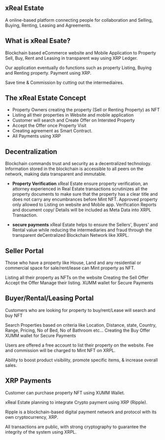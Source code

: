 ## xReal Estate

A online-based platform connecting people for collaboration and Selling, Buying, Renting, Leasing and Agreements.


## What is xReal Esate? 

Blockchain based eCommerce website and Mobile Application to Property Sell, Buy, Rent and Leasing in transparent way using XRP Ledger. 

Our application eventually do functions such as property Listing, Buying and Renting property. Payment using XRP. 

Save time & Commission by cutting out the intermediaires. 


## The xReal Estate Concept

- Property Owners creating the property (Sell or Renting Property) as NFT
- Listing all their properties in Website and mobile application
- Customer will search and Create Offer on Intersted Property
- Accept the Offer once Property Visit
- Creating agreement as Smart Contract. 
- All Payments using XRP 



## Decentralization 

Blockchain commands trust and security as a decentralized technology. Information stored in the blockchain is accessible to all peers on the network, making data transparent and immutable. 

- <strong>Property Verification</strong> xReal Estate ensure property verification, an attorney experienced in Real Estate transactions scrutinizes all the property documents to make sure that the property has a clear title and does not carry any encumbrances before Mint NFT. Approved property only allowed to Listing on website and Mobile app. Verification Reports and document copy/ Details will be included as Meta Data into XRPL Transaction. 

- <strong>secure payments</strong> xReal Estate helps to ensure the Sellers', Buyers' and Rental value while reducing the intermediaries and fraud through the transparent deCentralized Blockchain Network like XRPL. 


## Seller Portal 

Those who have a property like House, Land and any residential or commercial space for sale/rent/lease can Mint property as NFT.

Listing all their property as NFTs on the website
Creating the Sell Offer
Accept the Offer
Manage their listing. 
XUMM wallet for Secure Payments


## Buyer/Rental/Leasing Portal 

Customers who are looking for property to buy/rent/Lease will search and buy NFT

Search Properties based on criteria like Location, Distance, state, Country, Range, Pricing, No of Bed, No of Bathroom etc… 
Creating the Buy Offer
XUMM wallet for Secure Payments

 
 
Users are offered a free account to list their property on the website. Fee and commission will be charged to Mint NFT on XRPL. 

 Ability to boost product visibility, promote specific items, & increase overall sales.

## XRP Payments

Customer can purchase property NFT using XUMM Wallet. 

xReal Estate planning to integrate Crypto payment using XRP (Ripple). 

Ripple is a blockchain-based digital payment network and protocol with its own cryptocurrency, XRP.  

All transactions are public, with strong cryptography to guarantee the integrity of the system using XRPL.
